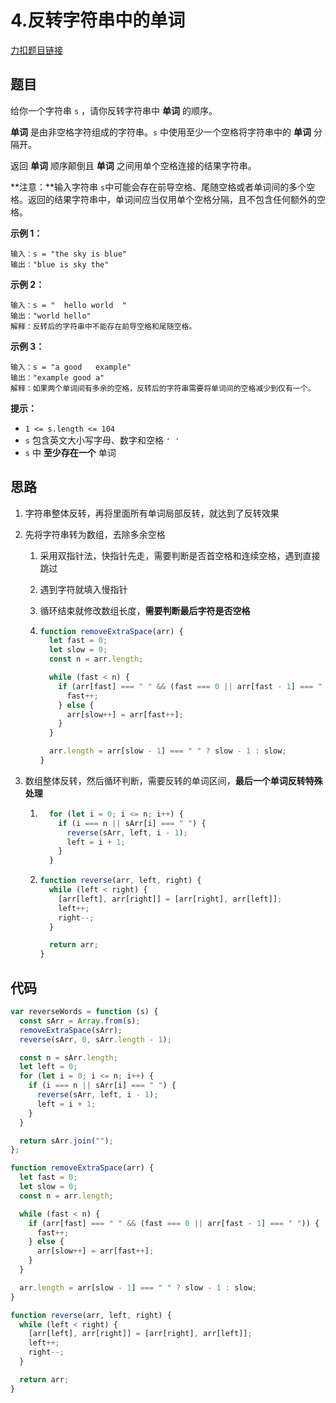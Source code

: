 # 4.反转字符串中的单词

[力扣题目链接](https://leetcode.cn/problems/reverse-words-in-a-string/)

## 题目

给你一个字符串 `s` ，请你反转字符串中 **单词** 的顺序。

**单词** 是由非空格字符组成的字符串。`s` 中使用至少一个空格将字符串中的 **单词** 分隔开。

返回 **单词** 顺序颠倒且 **单词** 之间用单个空格连接的结果字符串。

**注意：**输入字符串 `s`中可能会存在前导空格、尾随空格或者单词间的多个空格。返回的结果字符串中，单词间应当仅用单个空格分隔，且不包含任何额外的空格。

 

**示例 1：**

```
输入：s = "the sky is blue"
输出："blue is sky the"
```

**示例 2：**

```
输入：s = "  hello world  "
输出："world hello"
解释：反转后的字符串中不能存在前导空格和尾随空格。
```

**示例 3：**

```
输入：s = "a good   example"
输出："example good a"
解释：如果两个单词间有多余的空格，反转后的字符串需要将单词间的空格减少到仅有一个。
```

 

**提示：**

- `1 <= s.length <= 104`
- `s` 包含英文大小写字母、数字和空格 `' '`
- `s` 中 **至少存在一个** 单词

## 思路

1. 字符串整体反转，再将里面所有单词局部反转，就达到了反转效果

2. 先将字符串转为数组，去除多余空格

   1. 采用双指针法，快指针先走，需要判断是否首空格和连续空格，遇到直接跳过

   2. 遇到字符就填入慢指针

   3. 循环结束就修改数组长度，**需要判断最后字符是否空格**

   4. ~~~js
      function removeExtraSpace(arr) {
        let fast = 0;
        let slow = 0;
        const n = arr.length;
      
        while (fast < n) {
          if (arr[fast] === " " && (fast === 0 || arr[fast - 1] === " ")) {
            fast++;
          } else {
            arr[slow++] = arr[fast++];
          }
        }
      
        arr.length = arr[slow - 1] === " " ? slow - 1 : slow;
      }
      ~~~

3. 数组整体反转，然后循环判断，需要反转的单词区间，**最后一个单词反转特殊处理**

   1. ~~~js
        for (let i = 0; i <= n; i++) {
          if (i === n || sArr[i] === " ") {
            reverse(sArr, left, i - 1);
            left = i + 1;
          }
        }
      ~~~

   2. ~~~js
      function reverse(arr, left, right) {
        while (left < right) {
          [arr[left], arr[right]] = [arr[right], arr[left]];
          left++;
          right--;
        }
      
        return arr;
      }
      ~~~

## 代码

~~~js
var reverseWords = function (s) {
  const sArr = Array.from(s);
  removeExtraSpace(sArr);
  reverse(sArr, 0, sArr.length - 1);

  const n = sArr.length;
  let left = 0;
  for (let i = 0; i <= n; i++) {
    if (i === n || sArr[i] === " ") {
      reverse(sArr, left, i - 1);
      left = i + 1;
    }
  }

  return sArr.join("");
};

function removeExtraSpace(arr) {
  let fast = 0;
  let slow = 0;
  const n = arr.length;

  while (fast < n) {
    if (arr[fast] === " " && (fast === 0 || arr[fast - 1] === " ")) {
      fast++;
    } else {
      arr[slow++] = arr[fast++];
    }
  }

  arr.length = arr[slow - 1] === " " ? slow - 1 : slow;
}

function reverse(arr, left, right) {
  while (left < right) {
    [arr[left], arr[right]] = [arr[right], arr[left]];
    left++;
    right--;
  }

  return arr;
}
~~~

